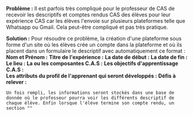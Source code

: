 
 **Problème :** Il est parfois très compliqué pour le professeur de CAS  de recevoir les descriptifs et comptes rendus CAS des élèves pour leur expérience CAS car les élèves l'envoie sur plusieurs plateformes telle que Whatsapp ou Gmail. Cela peut-être compliqué et pas très pratique.

 **Solution :** Pour résoudre ce problème, la création d'une plateforme sous forme d'un site où les élèves crée un compte dans la plateforme  et où ils placent dans un formulaire le descriptif  avec automatiquement ce format : 
**Nom et Prénom :**
**Titre de l'expérience :**
**La date de début :**
**La date de fin :**
**Le lieu :** 
**La ou les composantes C.A.S :** 
**Les objectifs d'apprentissage C.A.S :**  
**Les attributs du profil de l'apprenant qui seront développés :** 
**Défis à relever :**

	Un fois rempli, les informations seront stockés dans une base de donnée où le professeur pourra voir les différents descriptif de chaque élève. Enfin lorsque l'élève termine son compte rendu, un section ""